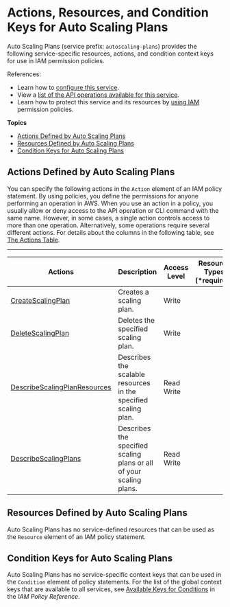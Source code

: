 # Actions, Resources, and Condition Keys for Auto Scaling Plans<a name="list_autoscalingplans"></a>

Auto Scaling Plans \(service prefix: `autoscaling-plans`\) provides the following service\-specific resources, actions, and condition context keys for use in IAM permission policies\.

References:
+ Learn how to [configure this service](http://docs.aws.amazon.com/autoscaling/plans/userguide/)\.
+ View a [list of the API operations available for this service](http://docs.aws.amazon.com/autoscaling/plans/APIReference/)\.
+ Learn how to protect this service and its resources by [using IAM](http://docs.aws.amazon.com/autoscaling/plans/userguide/auth-and-access-control.html) permission policies\.

**Topics**
+ [Actions Defined by Auto Scaling Plans](#autoscalingplans-actions-as-permissions)
+ [Resources Defined by Auto Scaling Plans](#autoscalingplans-resources-for-iam-policies)
+ [Condition Keys for Auto Scaling Plans](#autoscalingplans-policy-keys)

## Actions Defined by Auto Scaling Plans<a name="autoscalingplans-actions-as-permissions"></a>

You can specify the following actions in the `Action` element of an IAM policy statement\. By using policies, you define the permissions for anyone performing an operation in AWS\. When you use an action in a policy, you usually allow or deny access to the API operation or CLI command with the same name\. However, in some cases, a single action controls access to more than one operation\. Alternatively, some operations require several different actions\. For details about the columns in the following table, see [The Actions Table](reference_policies_actions-resources-contextkeys.md#actions_table)\.


****  

| Actions | Description | Access Level | Resource Types \(\*required\) | Condition Keys | Dependent Actions | 
| --- | --- | --- | --- | --- | --- | 
| [CreateScalingPlan](http://docs.aws.amazon.com/autoscaling/plans/APIReference/API_CreateScalingPlan.html) | Creates a scaling plan\. | Write  |  |  |  | 
| [DeleteScalingPlan](http://docs.aws.amazon.com/autoscaling/plans/APIReference/API_DeleteScalingPlan.html) | Deletes the specified scaling plan\. | Write  |  |  |  | 
| [DescribeScalingPlanResources](http://docs.aws.amazon.com/autoscaling/plans/APIReference/API_DescribeScalingPlanResources.html) | Describes the scalable resources in the specified scaling plan\. | Read Write  |  |  |  | 
| [DescribeScalingPlans](http://docs.aws.amazon.com/autoscaling/plans/APIReference/API_DescribeScalingPlans.html) | Describes the specified scaling plans or all of your scaling plans\. | Read Write  |  |  |  | 

## Resources Defined by Auto Scaling Plans<a name="autoscalingplans-resources-for-iam-policies"></a>

Auto Scaling Plans has no service\-defined resources that can be used as the `Resource` element of an IAM policy statement\.

## Condition Keys for Auto Scaling Plans<a name="autoscalingplans-policy-keys"></a>

Auto Scaling Plans has no service\-specific context keys that can be used in the `Condition` element of policy statements\. For the list of the global context keys that are available to all services, see [Available Keys for Conditions](http://docs.aws.amazon.com/IAM/latest/UserGuide/reference_policies_condition-keys.html#AvailableKeys) in the *IAM Policy Reference*\.